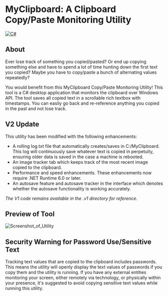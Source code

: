 # MyClipboard: A Clipboard Copy/Paste Monitoring Utility
[![C#](https://custom-icon-badges.demolab.com/badge/C%23-%23239120.svg?logo=cshrp&logoColor=white)](#)

## About
Ever lose track of something you copied/pasted? Or end up copying something else and have to spend a lot of time hunting down the first text you copied? Maybe you have to copy/paste a bunch of alternating values repeatedly?

You would benefit from this MyClipboard Copy/Paste Monitoring Utility! This tool is a C# desktop application that monitors the clipboard over Windows API. The tool saves all copied text in a scrollable rich textbox with timestamps. You can easily go back and re-reference anything you copied in the past and not lose track.

## V2 Update
This utility has been modified with the following enhancements:
- A rolling log.txt file that automatically creates/saves in C:/MyClipboard. This log will continuously save whatever text is copied in perpetuity, ensuring older data is saved in the case a machine is rebooted.
- An image tracker tab which keeps track of the most recent image copied to the clipboard.
- Performance and speed enhancements. These enhancements now require .NET Runtime 6.0 or later.
- An autosave feature and autosave tracker in the interface which denotes whether the autosave functionality is working accurately.

_The V1 code remains available in the .v1 directory for reference._


## Preview of Tool
![Screenshot_of_Utility](https://github.com/user-attachments/assets/eaf49b13-c5da-4b5b-bb44-2b5cb207285a)


## Security Warning for Password Use/Sensitive Text
Tracking text values that are copied to the clipboard includes passwords. This means the utility will openly display the text values of passwords if you copy them and the utility is running. If you have any external entities monitoring your screen, either remotely via technology, or physically within your presence, it's suggested to avoid copying sensitive text values while running this utility.
